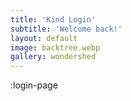 ```yaml
---
title: 'Kind Login'
subtitle: 'Welcome back!'
layout: default
image: backtree.webp
gallery: wondershed
---
```


:login-page
